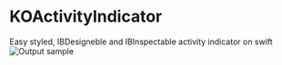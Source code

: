 # KOActivityIndicator
Easy styled, IBDesigneble and IBInspectable activity indicator on swift
![Output sample](https://raw.githubusercontent.com/kohtenko/KOActivityIndicator/master/example.gif)